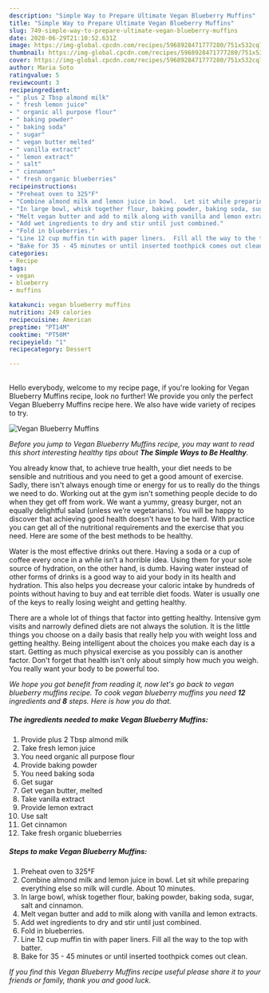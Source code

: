 ```yaml
---
description: "Simple Way to Prepare Ultimate Vegan Blueberry Muffins"
title: "Simple Way to Prepare Ultimate Vegan Blueberry Muffins"
slug: 749-simple-way-to-prepare-ultimate-vegan-blueberry-muffins
date: 2020-06-29T21:10:52.631Z
image: https://img-global.cpcdn.com/recipes/5968928471777280/751x532cq70/vegan-blueberry-muffins-recipe-main-photo.jpg
thumbnail: https://img-global.cpcdn.com/recipes/5968928471777280/751x532cq70/vegan-blueberry-muffins-recipe-main-photo.jpg
cover: https://img-global.cpcdn.com/recipes/5968928471777280/751x532cq70/vegan-blueberry-muffins-recipe-main-photo.jpg
author: Maria Soto
ratingvalue: 5
reviewcount: 3
recipeingredient:
- " plus 2 Tbsp almond milk"
- " fresh lemon juice"
- " organic all purpose flour"
- " baking powder"
- " baking soda"
- " sugar"
- " vegan butter melted"
- " vanilla extract"
- " lemon extract"
- " salt"
- " cinnamon"
- " fresh organic blueberries"
recipeinstructions:
- "Preheat oven to 325°F"
- "Combine almond milk and lemon juice in bowl.  Let sit while preparing everything else so milk will curdle.  About 10 minutes."
- "In large bowl, whisk together flour, baking powder, baking soda, sugar, salt and cinnamon."
- "Melt vegan butter and add to milk along with vanilla and lemon extracts."
- "Add wet ingredients to dry and stir until just combined."
- "Fold in blueberries."
- "Line 12 cup muffin tin with paper liners.  Fill all the way to the top with batter."
- "Bake for 35 - 45 minutes or until inserted toothpick comes out clean."
categories:
- Recipe
tags:
- vegan
- blueberry
- muffins

katakunci: vegan blueberry muffins 
nutrition: 249 calories
recipecuisine: American
preptime: "PT14M"
cooktime: "PT50M"
recipeyield: "1"
recipecategory: Dessert

---
```

<br>
Hello everybody, welcome to my recipe page, if you're looking for Vegan Blueberry Muffins recipe, look no further! We provide you only the perfect Vegan Blueberry Muffins recipe here. We also have wide variety of recipes to try.
<br>


![Vegan Blueberry Muffins](https://img-global.cpcdn.com/recipes/5968928471777280/751x532cq70/vegan-blueberry-muffins-recipe-main-photo.jpg)

<i>Before you jump to Vegan Blueberry Muffins recipe, you may want to read this short interesting healthy tips about <strong>The Simple Ways to Be Healthy</strong>.</i>

You already know that, to achieve true health, your diet needs to be sensible and nutritious and you need to get a good amount of exercise. Sadly, there isn't always enough time or energy for us to really do the things we need to do. Working out at the gym isn't something people decide to do when they get off from work. We want a yummy, greasy burger, not an equally delightful salad (unless we’re vegetarians). You will be happy to discover that achieving good health doesn't have to be hard. With practice you can get all of the nutritional requirements and the exercise that you need. Here are some of the best methods to be healthy.

Water is the most effective drinks out there. Having a soda or a cup of coffee every once in a while isn’t a horrible idea. Using them for your sole source of hydration, on the other hand, is dumb. Having water instead of other forms of drinks is a good way to aid your body in its health and hydration. This also helps you decrease your caloric intake by hundreds of points without having to buy and eat terrible diet foods. Water is usually one of the keys to really losing weight and getting healthy.

There are a whole lot of things that factor into getting healthy. Intensive gym visits and narrowly defined diets are not always the solution. It is the little things you choose on a daily basis that really help you with weight loss and getting healthy. Being intelligent about the choices you make each day is a start. Getting as much physical exercise as you possibly can is another factor. Don't forget that health isn't only about simply how much you weigh. You really want your body to be powerful too. 


<i>We hope you got benefit from reading it, now let's go back to vegan blueberry muffins recipe. To cook vegan blueberry muffins you need <strong>12</strong> ingredients and <strong>8</strong> steps. Here is how you do that.
</i>

##### The ingredients needed to make Vegan Blueberry Muffins:

1. Provide  plus 2 Tbsp almond milk
1. Take  fresh lemon juice
1. You need  organic all purpose flour
1. Provide  baking powder
1. You need  baking soda
1. Get  sugar
1. Get  vegan butter, melted
1. Take  vanilla extract
1. Provide  lemon extract
1. Use  salt
1. Get  cinnamon
1. Take  fresh organic blueberries


##### Steps to make Vegan Blueberry Muffins:

1. Preheat oven to 325°F
1. Combine almond milk and lemon juice in bowl.  Let sit while preparing everything else so milk will curdle.  About 10 minutes.
1. In large bowl, whisk together flour, baking powder, baking soda, sugar, salt and cinnamon.
1. Melt vegan butter and add to milk along with vanilla and lemon extracts.
1. Add wet ingredients to dry and stir until just combined.
1. Fold in blueberries.
1. Line 12 cup muffin tin with paper liners.  Fill all the way to the top with batter.
1. Bake for 35 - 45 minutes or until inserted toothpick comes out clean.


<i>If you find this Vegan Blueberry Muffins recipe useful please share it to your friends or family, thank you and good luck.</i>
